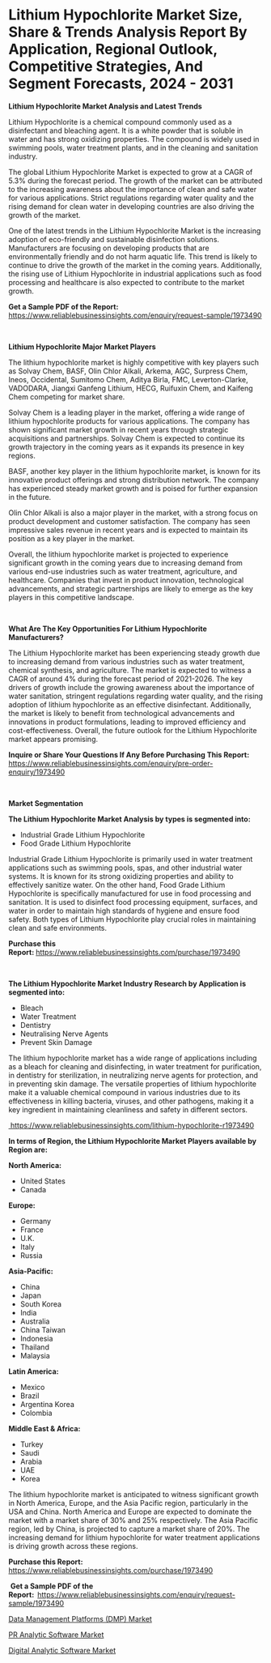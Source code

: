 <p><h1>Lithium Hypochlorite Market Size, Share & Trends Analysis Report By Application, Regional Outlook, Competitive Strategies, And Segment Forecasts, 2024 - 2031</h1></p><p><strong>Lithium Hypochlorite Market Analysis and Latest Trends</strong></p>
<p><p>Lithium Hypochlorite is a chemical compound commonly used as a disinfectant and bleaching agent. It is a white powder that is soluble in water and has strong oxidizing properties. The compound is widely used in swimming pools, water treatment plants, and in the cleaning and sanitation industry.</p><p>The global Lithium Hypochlorite Market is expected to grow at a CAGR of 5.3% during the forecast period. The growth of the market can be attributed to the increasing awareness about the importance of clean and safe water for various applications. Strict regulations regarding water quality and the rising demand for clean water in developing countries are also driving the growth of the market.</p><p>One of the latest trends in the Lithium Hypochlorite Market is the increasing adoption of eco-friendly and sustainable disinfection solutions. Manufacturers are focusing on developing products that are environmentally friendly and do not harm aquatic life. This trend is likely to continue to drive the growth of the market in the coming years. Additionally, the rising use of Lithium Hypochlorite in industrial applications such as food processing and healthcare is also expected to contribute to the market growth.</p></p>
<p><strong>Get a Sample PDF of the Report:&nbsp;</strong> <a href="https://www.reliablebusinessinsights.com/enquiry/request-sample/1973490">https://www.reliablebusinessinsights.com/enquiry/request-sample/1973490</a></p>
<p>&nbsp;</p>
<p><strong>Lithium Hypochlorite Major Market Players</strong></p>
<p><p>The lithium hypochlorite market is highly competitive with key players such as Solvay Chem, BASF, Olin Chlor Alkali, Arkema, AGC, Surpress Chem, Ineos, Occidental, Sumitomo Chem, Aditya Birla, FMC, Leverton-Clarke, VADODARA, Jiangxi Ganfeng Lithium, HECG, Ruifuxin Chem, and Kaifeng Chem competing for market share.</p><p>Solvay Chem is a leading player in the market, offering a wide range of lithium hypochlorite products for various applications. The company has shown significant market growth in recent years through strategic acquisitions and partnerships. Solvay Chem is expected to continue its growth trajectory in the coming years as it expands its presence in key regions.</p><p>BASF, another key player in the lithium hypochlorite market, is known for its innovative product offerings and strong distribution network. The company has experienced steady market growth and is poised for further expansion in the future.</p><p>Olin Chlor Alkali is also a major player in the market, with a strong focus on product development and customer satisfaction. The company has seen impressive sales revenue in recent years and is expected to maintain its position as a key player in the market.</p><p>Overall, the lithium hypochlorite market is projected to experience significant growth in the coming years due to increasing demand from various end-use industries such as water treatment, agriculture, and healthcare. Companies that invest in product innovation, technological advancements, and strategic partnerships are likely to emerge as the key players in this competitive landscape.</p></p>
<p>&nbsp;</p>
<p><strong>What Are The Key Opportunities For Lithium Hypochlorite Manufacturers?</strong></p>
<p><p>The Lithium Hypochlorite market has been experiencing steady growth due to increasing demand from various industries such as water treatment, chemical synthesis, and agriculture. The market is expected to witness a CAGR of around 4% during the forecast period of 2021-2026. The key drivers of growth include the growing awareness about the importance of water sanitation, stringent regulations regarding water quality, and the rising adoption of lithium hypochlorite as an effective disinfectant. Additionally, the market is likely to benefit from technological advancements and innovations in product formulations, leading to improved efficiency and cost-effectiveness. Overall, the future outlook for the Lithium Hypochlorite market appears promising.</p></p>
<p><strong>Inquire or Share Your Questions If Any Before Purchasing This Report:</strong> <a href="https://www.reliablebusinessinsights.com/enquiry/pre-order-enquiry/1973490">https://www.reliablebusinessinsights.com/enquiry/pre-order-enquiry/1973490</a></p>
<p>&nbsp;</p>
<p><strong>Market Segmentation</strong></p>
<p><strong>The Lithium Hypochlorite Market Analysis by types is segmented into:</strong></p>
<p><ul><li>Industrial Grade Lithium Hypochlorite</li><li>Food Grade Lithium Hypochlorite</li></ul></p>
<p><p>Industrial Grade Lithium Hypochlorite is primarily used in water treatment applications such as swimming pools, spas, and other industrial water systems. It is known for its strong oxidizing properties and ability to effectively sanitize water. On the other hand, Food Grade Lithium Hypochlorite is specifically manufactured for use in food processing and sanitation. It is used to disinfect food processing equipment, surfaces, and water in order to maintain high standards of hygiene and ensure food safety. Both types of Lithium Hypochlorite play crucial roles in maintaining clean and safe environments.</p></p>
<p><strong>Purchase this Report:&nbsp;</strong><a href="https://www.reliablebusinessinsights.com/purchase/1973490">https://www.reliablebusinessinsights.com/purchase/1973490</a></p>
<p>&nbsp;</p>
<p><strong>The Lithium Hypochlorite Market Industry Research by Application is segmented into:</strong></p>
<p><ul><li>Bleach</li><li>Water Treatment</li><li>Dentistry</li><li>Neutralising Nerve Agents</li><li>Prevent Skin Damage</li></ul></p>
<p><p>The lithium hypochlorite market has a wide range of applications including as a bleach for cleaning and disinfecting, in water treatment for purification, in dentistry for sterilization, in neutralizing nerve agents for protection, and in preventing skin damage. The versatile properties of lithium hypochlorite make it a valuable chemical compound in various industries due to its effectiveness in killing bacteria, viruses, and other pathogens, making it a key ingredient in maintaining cleanliness and safety in different sectors.</p></p>
<p><a href="https://www.reliablebusinessinsights.com/lithium-hypochlorite-r1973490">&nbsp;https://www.reliablebusinessinsights.com/lithium-hypochlorite-r1973490</a></p>
<p><strong>In terms of Region, the Lithium Hypochlorite Market Players available by Region are:</strong></p>
<p>
    <p> <strong> North America: </strong>
        <ul>
            <li>United States</li>
            <li>Canada</li>
        </ul>
        </p> 
    <p> <strong> Europe: </strong>
        <ul>
            <li>Germany</li>
            <li>France</li>
            <li>U.K.</li>
            <li>Italy</li>
            <li>Russia</li>
        </ul>
        </p> 
    <p> <strong> Asia-Pacific: </strong>
        <ul>
            <li>China</li>
            <li>Japan</li>
            <li>South Korea</li>
            <li>India</li>
            <li>Australia</li>
            <li>China Taiwan</li>
            <li>Indonesia</li>
            <li>Thailand</li>
            <li>Malaysia</li>
        </ul>
        </p> 
    <p> <strong> Latin America: </strong>
        <ul>
            <li>Mexico</li>
            <li>Brazil</li>
            <li>Argentina Korea</li>
            <li>Colombia</li>
        </ul>
        </p> 
    <p> <strong> Middle East & Africa: </strong>
        <ul>
            <li>Turkey</li>
            <li>Saudi</li>
            <li>Arabia</li>
            <li>UAE</li>
            <li>Korea</li>
        </ul>
    </p>
    </p>
<p><p>The lithium hypochlorite market is anticipated to witness significant growth in North America, Europe, and the Asia Pacific region, particularly in the USA and China. North America and Europe are expected to dominate the market with a market share of 30% and 25% respectively. The Asia Pacific region, led by China, is projected to capture a market share of 20%. The increasing demand for lithium hypochlorite for water treatment applications is driving growth across these regions.</p></p>
<p><strong>Purchase this Report: </strong><a href="https://www.reliablebusinessinsights.com/purchase/1973490">https://www.reliablebusinessinsights.com/purchase/1973490</a></p>
<p>&nbsp;<strong>Get a Sample PDF of the Report:&nbsp;&nbsp;</strong><a href="https://www.reliablebusinessinsights.com/enquiry/request-sample/1973490">https://www.reliablebusinessinsights.com/enquiry/request-sample/1973490</a></p>
<p><strong></strong></p>
<p><p><a href="https://github.com/sifatuddin25/Market-Research-Report-List-1/blob/main/data-management-platforms-dmp-market.md">Data Management Platforms (DMP) Market</a></p><p><a href="https://github.com/alexxisgm/Market-Research-Report-List-1/blob/main/pr-analytic-software-market.md">PR Analytic Software Market</a></p><p><a href="https://github.com/HenrietteMills1/Market-Research-Report-List-2/blob/main/digital-analytic-software-market.md">Digital Analytic Software Market</a></p></p>